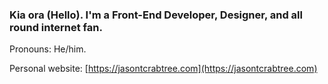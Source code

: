 ### Kia ora (Hello). I'm a Front-End Developer, Designer, and all round internet fan. 

Pronouns: He/him.

Personal website: [https://jasontcrabtree.com](https://jasontcrabtree.com)
